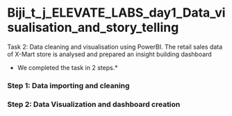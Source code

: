 # Biji_t_j_ELEVATE_LABS_day1_Data_visualisation_and_story_telling
Task 2: Data cleaning and visualisation using PowerBI. The retail sales data of X-Mart store is analysed and prepared an insight building dashboard
* We completed the task in 2 steps.*
### Step 1: Data importing and cleaning
### Step 2: Data Visualization and dashboard creation
